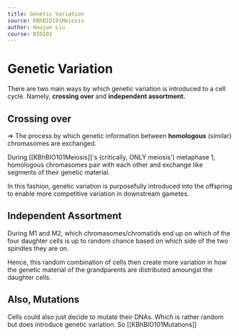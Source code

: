 ```yaml
---
title: Genetic Variation
source: KBhBIO101Meiosis
author: Houjun Liu
course: BIO101
---
```


# Genetic Variation
There are two main ways by which genetic variation is introduced to a cell cycle. Namely, **crossing over** and **independent assortment.**

## Crossing over
=> The process by which genetic information between **homologous** (similar) chromasomes are exchanged.

During [[KBhBIO101Meiosis]]'s (critically, ONLY meiosis') metaphase 1, homologous chromasomes pair with each other and exchange like segments of their genetic material.

In this fashion, genetic variation is purposefully introduced into the offspring to enable more competitive variation in downstream gametes.

## Independent Assortment
During M1 and M2, which chromasomes/chromatids end up on which of the four daughter cells is up to random chance based on which side of the two spindles they are on.

Hence, this random combination of cells then create more variation in how the genetic material of the grandparents are distributed amoungst the daughter cells.

## Also, Mutations
Cells could also just decide to mutate their DNAs. Which is rather random but does introduce genetic variation. So [[KBhBIO101Mutations]]

